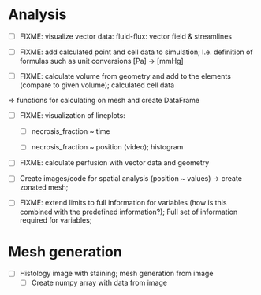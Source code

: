 # Analysis

- [ ] FIXME: visualize vector data: fluid-flux: vector field & streamlines

- [ ] FIXME: add calculated point and cell data to simulation; I.e. definition of formulas
      such as unit conversions [Pa] -> [mmHg]
- [ ] FIXME: calculate volume from geometry and add to the elements (compare to given volume); calculated cell data

=> functions for calculating on mesh and create DataFrame
- [ ] FIXME: visualization of lineplots:
  - [ ] necrosis_fraction ~ time
  - [ ] necrosis_fraction ~ position (video); histogram


- [ ] FIXME: calculate perfusion with vector data and geometry
- [ ] Create images/code for spatial analysis (position ~ values) -> create zonated mesh;

- [ ] FIXME: extend limits to full information for variables (how is this combined with the predefined information?);
      Full set of information required for variables;

# Mesh generation
- [ ] Histology image with staining; mesh generation from image
  - [ ] Create numpy array with data from image 
